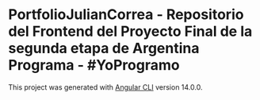 # PortfolioJulianCorrea - Repositorio del Frontend del Proyecto Final de la segunda etapa de Argentina Programa - #YoProgramo

This project was generated with [Angular CLI](https://github.com/angular/angular-cli) version 14.0.0.


